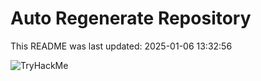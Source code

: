# Auto Regenerate Repository

This README was last updated: 2025-01-06 13:32:56

 ![TryHackMe](https://tryhackme.com/badge/533634)